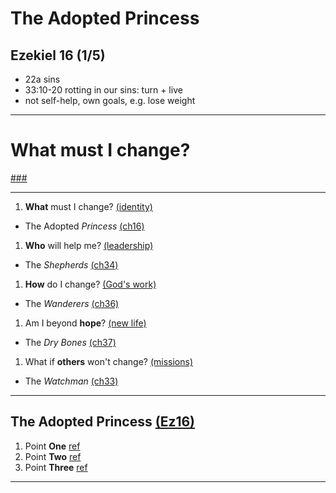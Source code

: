 <!-- .slide: <%= bg("unsplash-Jztmx9yqjBw-stars.jpg") %> id="title" -->
# The Adopted Princess
## Ezekiel 16 (1/5)

>>>
+ 22a sins
+ 33:10-20 rotting in our sins: turn + live
+ not self-help, own goals, e.g. lose weight

---
<!-- .slide: data-background="white" -->
# **What** must I change?

[###](#/outline "secret")

---
1. **What** must I change? [(identity)](# "ref")
  + The Adopted *Princess* [(ch16)](# "ref")
1. **Who** will help me? [(leadership)](# "ref")
  + The *Shepherds* [(ch34)](# "ref")
1. **How** do I change? [(God's work)](# "ref")
  + The *Wanderers* [(ch36)](# "ref")
1. Am I beyond **hope**? [(new life)](# "ref")
  + The *Dry Bones* [(ch37)](# "ref")
1. What if **others** won't change? [(missions)](# "ref")
  + The *Watchman* [(ch33)](# "ref")

---
<!-- .slide: <%= bg("unsplash-Jztmx9yqjBw-stars.jpg") %> id="outline" class="outline" -->
## The Adopted Princess [(Ez16)](# "ref")
1. Point **One** [ref](# "ref")
2. Point **Two** [ref](# "ref")
3. Point **Three** [ref](# "ref")

---
<!-- .slide: <%= bg("unsplash-Jztmx9yqjBw-stars.jpg") %> class="empty" -->
